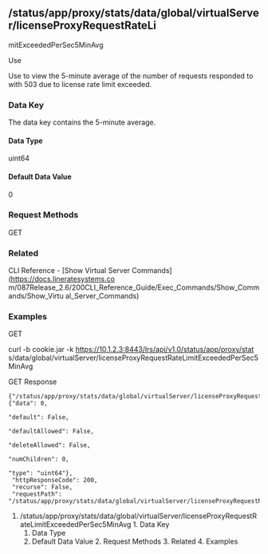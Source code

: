 ## /status/app/proxy/stats/data/global/virtualServer/licenseProxyRequestRateLi
mitExceededPerSec5MinAvg

Use

Use to view the 5-minute average of the number of requests responded to with
503 due to license rate limit exceeded.

### Data Key

The data key contains the 5-minute average.

#### Data Type

uint64

#### Default Data Value

0

### Request Methods

GET

### Related

CLI Reference - [Show Virtual Server Commands](https://docs.lineratesystems.co
m/087Release_2.6/200CLI_Reference_Guide/Exec_Commands/Show_Commands/Show_Virtu
al_Server_Commands)

### Examples

GET

curl -b cookie.jar -k https://10.1.2.3:8443/lrs/api/v1.0/status/app/proxy/stat
s/data/global/virtualServer/licenseProxyRequestRateLimitExceededPerSec5MinAvg

GET Response

    
    
    {"/status/app/proxy/stats/data/global/virtualServer/licenseProxyRequestRateLimitExceededPerSec5MinAvg": {"data": 0,
                                                                                                              "default": False,
                                                                                                              "defaultAllowed": False,
                                                                                                              "deleteAllowed": False,
                                                                                                              "numChildren": 0,
                                                                                                              "type": "uint64"},
     "httpResponseCode": 200,
     "recurse": False,
     "requestPath": "/status/app/proxy/stats/data/global/virtualServer/licenseProxyRequestRateLimitExceededPerSec5MinAvg"}
    

  1. /status/app/proxy/stats/data/global/virtualServer/licenseProxyRequestRateLimitExceededPerSec5MinAvg
    1. Data Key
      1. Data Type
      2. Default Data Value
    2. Request Methods
    3. Related
    4. Examples

